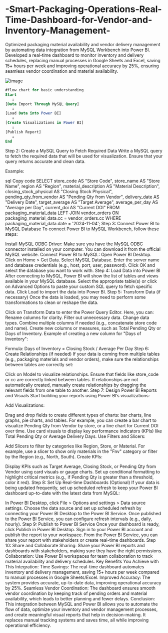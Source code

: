 # -Smart-Packaging-Operations-Real-Time-Dashboard-for-Vendor-and-Inventory-Management-
Optimized packaging material availability and vendor delivery management by automating data integration from MySQL Workbench into Power BI. Developed a real-time dashboard to monitor inventory and delivery schedules, replacing manual processes in Google Sheets and Excel, saving 15+ hours per week and improving operational accuracy by 25%, ensuring seamless vendor coordination and material availability.

![image](https://github.com/user-attachments/assets/d927d58a-f78d-4a2c-9373-02545828513d)                                   

```sql
#flow chart for basic understanding
Start
   ↓
[Data Import Through MySQL Query]
   ↓
[Load Data into Power BI]
   ↓
[Create Visualizations in Power BI]
   ↓
[Publish Report]
   ↓
End
```

Step 2: Create a MySQL Query to Fetch Required Data
Write a MySQL query to fetch the required data that will be used for visualization. Ensure that your query returns accurate and clean data.

Example:

sql
Copy code
SELECT 
    store_code AS "Store Code",
    store_name AS "Store Name",
    region AS "Region",
    material_description AS "Material Description",
    closing_stock_physical AS "Closing Stock Physical",
    pending_qty_from_vendor AS "Pending Qty from Vendor",
    delivery_date AS "Delivery Date",
    target_average AS "Target Average",
    average_per_day AS "Average per Day",
    current_doi AS "Current DOI"
FROM 
    packaging_material_data
LEFT JOIN 
    vendor_orders ON packaging_material_data.cc = vendor_orders.cc
WHERE 
    packaging_material_data.date = '2024-11-04';
Step 3: Connect Power BI to MySQL Database
To connect Power BI to MySQL Workbench, follow these steps:

Install MySQL ODBC Driver: Make sure you have the MySQL ODBC connector installed on your computer. You can download it from the official MySQL website.
Connect Power BI to MySQL:
Open Power BI Desktop.
Click on Home > Get Data.
Select MySQL Database.
Enter the server name and database credentials (e.g., host, port, user, password).
Click OK and select the database you want to work with.
Step 4: Load Data into Power BI
After connecting to MySQL, Power BI will show the list of tables and views available in your MySQL database.
Select the appropriate table(s) or click on Advanced Options to paste your custom SQL query to fetch specific data.
Click Load to import the data into Power BI.
Step 5: Transform Data (if necessary)
Once the data is loaded, you may need to perform some transformations to clean or reshape the data.

Click on Transform Data to enter the Power Query Editor.
Here, you can:
Rename columns for clarity.
Filter out unnecessary data.
Change data types.
Combine multiple columns if needed (e.g., concatenate store code and name).
Create new columns or measures, such as Total Pending Qty or Days of Inventory.
Example of creating a new column for "Days of Inventory":

Formula: Days of Inventory = Closing Stock / Average Per Day
Step 6: Create Relationships (if needed)
If your data is coming from multiple tables (e.g., packaging materials and vendor orders), make sure the relationships between tables are correctly set:

Click on Model to visualize relationships.
Ensure that fields like store_code or cc are correctly linked between tables.
If relationships are not automatically created, manually create relationships by dragging the relevant fields from one table to another.
Step 7: Design Power BI Reports and Visuals
Start building your reports using Power BI’s visualizations:

Add Visualizations:

Drag and drop fields to create different types of charts: bar charts, line graphs, pie charts, and tables.
For example, you can create a bar chart to visualize Pending Qty from Vendor by store, or a line chart for Current DOI over time.
Use card visuals to display key performance indicators (KPIs) like Total Pending Qty or Average Delivery Days.
Use Filters and Slicers:

Add Slicers to filter by categories like Region, Store, or Material.
For example, use a slicer to show only materials in the "Fnv" category or filter by the Region (e.g., North, South).
Create KPIs:

Display KPIs such as Target Average, Closing Stock, or Pending Qty from Vendor using card visuals or gauge charts.
Set up conditional formatting to highlight critical metrics (e.g., if Pending Qty is greater than a threshold, color it red).
Step 8: Set Up Real-time Dashboards (Optional)
If your data is being updated frequently, set up scheduled refresh to keep your Power BI dashboard up-to-date with the latest data from MySQL:

In Power BI Desktop, click File > Options and settings > Data source settings.
Choose the data source and set up scheduled refresh by connecting your Power BI Desktop to the Power BI Service.
Once published to the Power BI Service, you can configure refresh intervals (e.g., daily, hourly).
Step 9: Publish to Power BI Service
Once your dashboard is ready, click Publish in Power BI Desktop.
Sign in to your Power BI account and publish the report to your workspace.
From the Power BI Service, you can share your report with stakeholders or create real-time dashboards.
Step 10: Share and Collaborate
Sharing: Share your Power BI reports and dashboards with stakeholders, making sure they have the right permissions.
Collaboration: Use Power BI workspaces for team collaboration to track material availability and delivery schedules.
Key Benefits You Achieve with This Integration:
Time Savings: The real-time dashboard automates inventory and delivery management, saving 15+ hours per week compared to manual processes in Google Sheets/Excel.
Improved Accuracy: The system provides accurate, up-to-date data, improving operational accuracy by 25%.
Seamless Vendor Coordination: The dashboard ensures smooth vendor coordination by keeping track of pending orders and material availability, which leads to better planning and fewer delays.
Conclusion:
This integration between MySQL and Power BI allows you to automate the flow of data, optimize your inventory and vendor management processes, and create meaningful visual reports that help in decision-making. It replaces manual tracking systems and saves time, all while improving operational efficiency.
